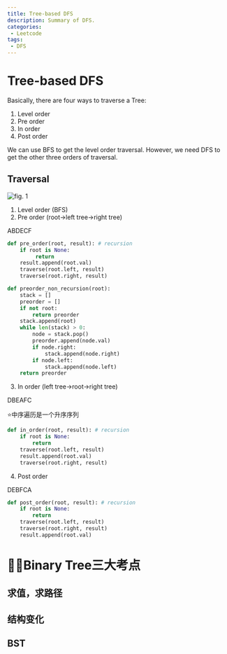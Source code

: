 ```yaml
---
title: Tree-based DFS
description: Summary of DFS.
categories:
 - Leetcode
tags:
 - DFS
---
```

# Tree-based DFS
Basically, there are four ways to traverse a Tree:
1. Level order
2. Pre order
3. In order
4. Post order

We can use BFS to get the level order traversal. However, we need DFS to get the other three orders of traversal.
## Traversal
![fig. 1](http://media.jiuzhang.com/markdown/images/3/15/d77b07ce-27f7-11e8-9f14-0242ac110002.jpg)
1. Level order (BFS)
2. Pre order (root->left tree->right tree)

ABDECF
```python
def pre_order(root, result): # recursion
    if root is None:
         return
    result.append(root.val)
    traverse(root.left, result)
    traverse(root.right, result)
```
```python
def preorder_non_recursion(root):
    stack = []
    preorder = []
    if not root:
        return preorder
    stack.append(root)
    while len(stack) > 0:
        node = stack.pop()
        preorder.append(node.val)
        if node.right:
            stack.append(node.right)
        if node.left:
            stack.append(node.left)
    return preorder
```
3. In order (left tree->root->right tree)

DBEAFC

⭐️中序遍历是一个升序序列
```python
def in_order(root, result): # recursion
    if root is None:
        return
    traverse(root.left, result)
    result.append(root.val)
    traverse(root.right, result)
```
4. Post order

DEBFCA
```python
def post_order(root, result): # recursion
    if root is None:
        return
    traverse(root.left, result)
    traverse(root.right, result)
    result.append(root.val)
```
# Binary Tree三大考点
## 求值，求路径
## 结构变化
## BST